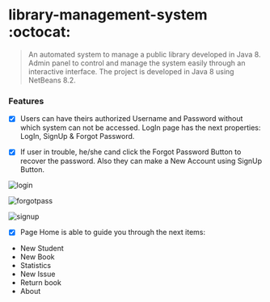 # library-management-system :octocat:
>An automated system to manage a public library developed in Java 8. Admin panel to control and manage the system easily through an interactive interface.
>The project is developed in Java 8 using NetBeans 8.2.

### Features
 - [x] Users can have theirs authorized Username and Password without which system can not be accessed.
   LogIn page has the  next properties: LogIn, SignUp & Forgot Password.
 - [x] If user in trouble, he/she cand click the Forgot Password Button to recover the password. Also they can make a New Account using SignUp    Button.
 
 
 ![login](https://user-images.githubusercontent.com/28653674/31584670-7a87046c-b1bb-11e7-9499-0e7f051034b6.PNG)

 ![forgotpass](https://user-images.githubusercontent.com/28653674/31584687-a9f48170-b1bb-11e7-9bb7-7082e808b789.PNG)
 
 ![signup](https://user-images.githubusercontent.com/28653674/31584769-446225ae-b1bd-11e7-936c-a6d45e495490.PNG)
 
 - [x] Page Home is able to guide you through the next items: 
 * New Student
 * New Book
 * Statistics
 * New Issue
 * Return book
 * About
 





